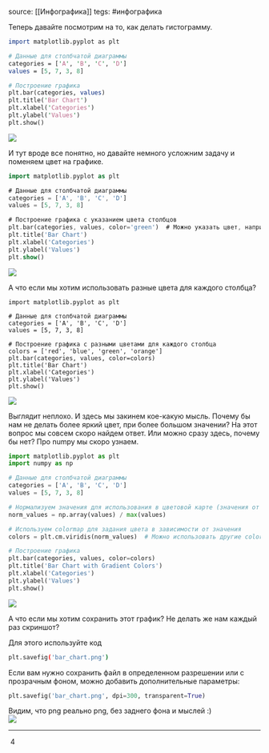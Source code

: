 
source: [[Инфографика]]
tegs: #инфографика

Теперь давайте посмотрим на то, как делать гистограмму.

```perl
import matplotlib.pyplot as plt

# Данные для столбчатой диаграммы
categories = ['A', 'B', 'C', 'D']
values = [5, 7, 3, 8]

# Построение графика
plt.bar(categories, values)
plt.title('Bar Chart')
plt.xlabel('Categories')
plt.ylabel('Values')
plt.show()
```

![](https://ucarecdn.com/3013e8d2-33e8-4f6b-bc0c-634529cf4877/)

И тут вроде все понятно, но давайте немного усложним задачу и поменяем цвет на графике.

```dart
import matplotlib.pyplot as plt

# Данные для столбчатой диаграммы
categories = ['A', 'B', 'C', 'D']
values = [5, 7, 3, 8]

# Построение графика с указанием цвета столбцов
plt.bar(categories, values, color='green')  # Можно указать цвет, например, 'green', 'red', 'blue', и т.д.
plt.title('Bar Chart')
plt.xlabel('Categories')
plt.ylabel('Values')
plt.show()
```

![](https://ucarecdn.com/107c36e0-6122-410e-b714-0735dc650b3c/)

А что если мы хотим использовать разные цвета для каждого столбца? 

```1c
import matplotlib.pyplot as plt

# Данные для столбчатой диаграммы
categories = ['A', 'B', 'C', 'D']
values = [5, 7, 3, 8]

# Построение графика с разными цветами для каждого столбца
colors = ['red', 'blue', 'green', 'orange']
plt.bar(categories, values, color=colors)
plt.title('Bar Chart')
plt.xlabel('Categories')
plt.ylabel('Values')
plt.show()
```

![](https://ucarecdn.com/69c4d7f0-f25a-48a1-9d64-65585f51d7ec/)

Выглядит неплохо. И здесь мы закинем кое-какую мысль. Почему бы нам не делать более яркий цвет, при более большом значении? На этот вопрос мы совсем скоро найдем ответ. Или можно сразу здесь, почему бы нет? Про numpy мы скоро узнаем.

```python
import matplotlib.pyplot as plt
import numpy as np

# Данные для столбчатой диаграммы
categories = ['A', 'B', 'C', 'D']
values = [5, 7, 3, 8]

# Нормализуем значения для использования в цветовой карте (значения от 0 до 1)
norm_values = np.array(values) / max(values)

# Используем colormap для задания цвета в зависимости от значения
colors = plt.cm.viridis(norm_values)  # Можно использовать другие colormap, например, 'plasma', 'inferno', 'coolwarm'

# Построение графика
plt.bar(categories, values, color=colors)
plt.title('Bar Chart with Gradient Colors')
plt.xlabel('Categories')
plt.ylabel('Values')
plt.show()
```

![](https://ucarecdn.com/1d313251-76a8-45e2-b254-decaa746e8fc/)

А что если мы хотим сохранить этот график? Не делать же нам каждый раз скриншот?

Для этого используйте код

```bash
plt.savefig('bar_chart.png')
```

Если вам нужно сохранить файл в определенном разрешении или с прозрачным фоном, можно добавить дополнительные параметры:

```python
plt.savefig('bar_chart.png', dpi=300, transparent=True)
```

Видим, что png реально png, без заднего фона и мыслей :)  
![](https://ucarecdn.com/42daf228-8f9a-47d1-9cda-20e60624a299/)

---

 4